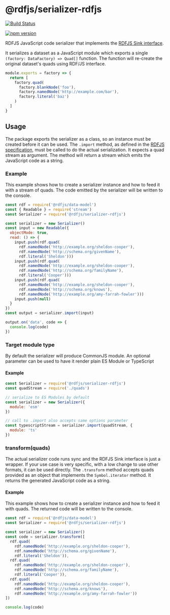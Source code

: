 # @rdfjs/serializer-rdfjs

[![Build Status](https://travis-ci.org/rdfjs-base/serializer-rdfjs.svg?branch=master)](https://travis-ci.org/rdfjs-base/serializer-rdfjs)

[![npm version](https://img.shields.io/npm/v/@rdfjs/serializer-rdfjs.svg)](https://www.npmjs.com/package/@rdfjs/serializer-rdfjs)

RDFJS JavaScript code serializer that implements the [RDFJS Sink interface](http://rdf.js.org/).

It serializes a dataset as a JavaScript module which exports a single `(factory: DataFactory) => Quad[]` function. The function will re-create the original dataset's quads using RDF/JS interface.

```js
module.exports = factory => {
  return [
    factory.quad(
      factory.blankNode('foo'),
      factory.namedNode('http://example.com/bar'),
      factory.literal('baz')
    )
  ]
}
```

## Usage

The package exports the serializer as a class, so an instance must be created before it can be used.
The `.import` method, as defined in the [RDFJS specification](http://rdf.js.org/#sink-interface), must be called to do the actual serialization.
It expects a quad stream as argument.
The method will return a stream which emits the JavaScript code as a string.

### Example

This example shows how to create a serializer instance and how to feed it with a stream of quads.
The code emitted by the serializer will be written to the console.

```javascript
const rdf = require('@rdfjs/data-model')
const { Readable } = require('stream')
const Serializer = require('@rdfjs/serializer-rdfjs')

const serializer = new Serializer()
const input = new Readable({
  objectMode: true,
  read: () => {
    input.push(rdf.quad(
      rdf.namedNode('http://example.org/sheldon-cooper'),
      rdf.namedNode('http://schema.org/givenName'),
      rdf.literal('Sheldon')))
    input.push(rdf.quad(
      rdf.namedNode('http://example.org/sheldon-cooper'),
      rdf.namedNode('http://schema.org/familyName'),
      rdf.literal('Cooper')))
    input.push(rdf.quad(
      rdf.namedNode('http://example.org/sheldon-cooper'),
      rdf.namedNode('http://schema.org/knows'),
      rdf.namedNode('http://example.org/amy-farrah-fowler')))
    input.push(null)
  }
})
const output = serializer.import(input)

output.on('data', code => {
  console.log(code)
})
```

### Target module type

By default the serializer will produce CommonJS module. An optional parameter can be used to have it render plain ES Module or TypeScript

#### Example

```js
const Serializer = require('@rdfjs/serializer-rdfjs')
const quadStream = require('./quads')

// serialize to ES Modules by default
const serializer = new Serializer({
  module: 'esm'
})

// call to .import also accepts same options parameter
const typescriptStream = serializer.import(quadStream, {
  module: 'ts'
})
```

### transform(quads)

The actual serializer code runs sync and the RDFJS Sink interface is just a wrapper. 
If your use case is very specific, with a low change to use other formats, it can be used directly.
The `.transform` method accepts quads provided as an object that implements the `Symbol.iterator` method.
It returns the generated JavaScript code as a string.

#### Example

This example shows how to create a serializer instance and how to feed it with quads.
The returned code will be written to the console.

```javascript
const rdf = require('@rdfjs/data-model')
const Serializer = require('@rdfjs/serializer-rdfjs')

const serializer = new Serializer()
const code = serializer.transform([
  rdf.quad(
    rdf.namedNode('http://example.org/sheldon-cooper'),
    rdf.namedNode('http://schema.org/givenName'),
    rdf.literal('Sheldon')),
  rdf.quad(
    rdf.namedNode('http://example.org/sheldon-cooper'),
    rdf.namedNode('http://schema.org/familyName'),
    rdf.literal('Cooper')),
  rdf.quad(
    rdf.namedNode('http://example.org/sheldon-cooper'),
    rdf.namedNode('http://schema.org/knows'),
    rdf.namedNode('http://example.org/amy-farrah-fowler'))
])

console.log(code)
```  
